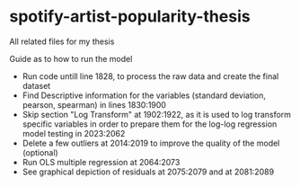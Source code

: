 # spotify-artist-popularity-thesis
All related files for my thesis


Guide as to how to run the model

- Run code untill line 1828, to process the raw data and create the final dataset
- Find Descriptive information for the variables (standard deviation, pearson, spearman) in lines 1830:1900
- Skip section "Log Transform" at 1902:1922, as it is used to log transform specific variables in order to prepare them for the log-log regression model testing in 2023:2062
- Delete a few outliers at 2014:2019 to improve the quality of the model (optional)
- Run OLS multiple regression at 2064:2073
- See graphical depiction of residuals at 2075:2079 and at 2081:2089


